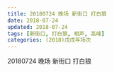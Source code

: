 ```yaml
---
title: 20180724 晚场 新街口 打白狼
date: 2018-07-24
updated: 2018-07-24
tags: [新街口, 打白狼, 相声, 高峰]
categories: (2018)戊戌年场次 
---
```

20180724 晚场 新街口 打白狼
